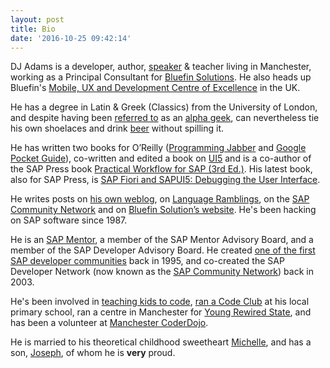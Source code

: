 ```yaml
---
layout: post
title: Bio
date: '2016-10-25 09:42:14'
---
```



DJ Adams is a developer, author, [speaker](http://lanyrd.com/profile/qmacro/past/speaking/) & teacher living in Manchester, working as a Principal Consultant for [Bluefin Solutions](http://www.bluefinsolutions.com/). He also heads up Bluefin's [Mobile, UX and Development Centre of Excellence](https://mud.bluefinsolutions.com/) in the UK. 

He has a degree in Latin & Greek (Classics) from the University of London, and despite having been [referred to](http://macdevcenter.com/pub/a/mac/2002/05/14/oreilly_wwdc_keynote.html?page=2) as an [alpha geek](http://radar.oreilly.com/2005/11/burn-in-7-dj-adams.html), can nevertheless tie his own shoelaces and drink [beer](https://untappd.com/user/qmacro/) without spilling it.

He has written two books for O’Reilly ([Programming Jabber](https://www.amazon.co.uk/Programming-Jabber-Extending-XML-Messaging/dp/0596002025/) and [Google Pocket Guide](https://www.amazon.co.uk/Google-Pocket-Guide-Tara-Calishain/dp/0596005504/)), co-written and edited a book on [UI5](https://www.amazon.co.uk/30-Days-UI5-Celebrating-milestone-ebook/dp/B017MOJEWG) and is a co-author of the SAP Press book [Practical Workflow for SAP (3rd Ed.)](https://www.amazon.co.uk/Practical-Workflow-Revised-Rickayzen-Hardcover/dp/B011DCBNZO). His latest book, also for SAP Press, is [SAP Fiori and SAPUI5: Debugging the User Interface](https://www.sap-press.com/sap-fiori-and-sapui5-debugging-the-user-interface_4305/). 

He writes posts on [his own weblog](http://pipetree.com/qmacro/blog/), on [Language Ramblings](http://langram.org/), on the [SAP Community Network](https://people.sap.com/dj.adams) and on [Bluefin Solution’s website](http://www.bluefinsolutions.com/blogs/dj-adams). He's been hacking on SAP software since 1987. 

He is an [SAP Mentor](https://www.sap.com/uk/community/about/mentors-program.html), a member of the SAP Mentor Advisory Board, and a member of the SAP Developer Advisory Board. He created [one of the first SAP developer communities](http://www.bluefinsolutions.com/insights/dj-adams/march-2016/the-evolution-of-the-sap-community) back in 1995, and co-created the SAP Developer Network (now known as the [SAP Community Network](https://www.sap.com/community.html)) back in 2003. 

He's been involved in [teaching kids to code](http://pipetree.com/qmacro/blog/2012/12/05/codeclub-and-becoming-a-stem-ambassador/), [ran a Code Club](http://pipetree.com/qmacro/blog/2013/04/18/codeclub-thoughts/) at his local primary school, ran a centre in Manchester for [Young Rewired State](https://en.wikipedia.org/wiki/Young_Rewired_State), and has been a volunteer at [Manchester CoderDojo](http://mcrcoderdojo.org.uk/).

He is married to his theoretical childhood sweetheart [Michelle](http://www.pipetree.com/michelleadams/), and has a son, [Joseph](http://jcla1.com/), of whom he is **very** proud.


